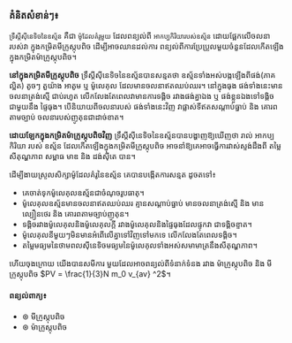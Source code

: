 

### គំនិតសំខាន់ៗ៖ 

`ទ្រឹស្តីស៊ីនេទិចនៃឧស្ម័ន` គឺជា `ម៉ូដែលគំរូមួយ` ដែលពន្យល់ពី `អាកប្បកិរិយារបស់ឧស្ម័ន` ដោយផ្អែកលើចលនារបស់វា
ក្នុងកម្រិតមីក្រូស្កុបពិច ដើម្បីអាចឈានដល់ការ ពន្យល់ពីការប្រែប្រួលមួយចំនួនដែលកើតឡើងក្នុងកម្រិតម៉ាក្រូស្កុបពិច។

**នៅក្នុងកម្រិតមីក្រូស្កុបពិច** ទ្រឹស្តីស៊ីនេទិចនៃឧស្ម័នបានសន្មតថា ឧស្ម័នទាំងអស់បង្កឡើងពីផង់(ភាគល្អិត)
តូចៗ តួយ៉ាង អាតូម ឬ ម៉ូលេគុល ដែលមានចលនាឥតឈប់ឈរ។  នៅក្នុងធុង ផង់ទាំងនេះមានចលនាត្រង់ស្មើ 
ជាប់រហូត  លើកលែងតែពេលវាមានការទង្គិច រវាងផង់គ្នាឯង ឬ ផង់ខ្លួនឯងទៅទង្គិចជាមួយនឹង ផ្ទៃធុង។ 
បើនិយាយពីចលនារបស់ ផង់ទាំងនេះវិញ វាផ្លាស់ទីឥតសណ្តាប់ធ្នាប់ និង គោរពតាមច្បាប់ ចលនារបស់ញូតុនជាដាច់ខាត។ 

**ដោយឡែកក្នុងកម្រិតម៉ាក្រូស្កុបពិចវិញ**  ទ្រឹស្តីស៊ីនេទិចនៃឧស្ម័នបានបង្ហាញឱ្យឃើញថា  រាល់ អាកប្បកិរិយា របស់ ឧស្ម័ន
ដែលកើតឡើងក្នុងកម្រិតមីក្រូស្កុបពិច អាចនាំឱ្យគេអាចធ្វើការវាស់ស្ទង់ដឹងពី តម្លៃ សីតុណ្ហភាព សម្ពាធ មាឌ និង ដង់សុីតេ បាន។ 

ដើម្បីងាយស្រួលសិក្សាម៉ូដែលគំរូនៃឧស្ម័ន គេបានបង្កើតការសន្មត ដូចតទៅ៖
- គេចាត់ទុកម៉ូលេគុលឧស្ម័នជាចំណុចរូបធាតុ។
- ម៉ូលេគុលឧស្ម័នមានចលនាឥតឈប់ឈរ  គ្មានសណ្តាប់ធ្នាប់ មានចលនាត្រង់ស្មើ និង មានល្បឿនថេរ និង គោរពតាមច្បាប់ញូតុន។
- ទង្គិចរវាងម៉ូលេគុលនិងម៉ូលេគុលក្តី  រវាងម៉ូលេគុលនិងផ្ទៃធុងដែលផ្ទុកវា ជាទង្គិចខ្ទាត។
- ម៉ូលេគុលនីមួយៗមិនមានអំពើលើគ្នាទៅវិញទៅមកទេ លើកលែងតែពេលទង្គិច។
- តម្លៃមធ្យមនៃថាមពលស៊ីនេទិចមធ្យមនៃម៉ូលេគុលទាំងអស់សមាមាត្រនឹងសីតុណ្ហភាព។

ហើយចុងក្រោយ យើងបានសមីការ មួយដែលអាចពន្យល់ពីទំនាក់ទំនង រវាង ម៉ាក្រូស្កុបពិច និង មីក្រូស្កុបពិច $PV = \frac{1}{3}N m_0 v_{av} ^2$។


#### ពន្យល់ពាក្យ៖
- $\circledast$ មីក្រូស្កុបពិច
- $\circledast$ ម៉ាក្រូស្កុបពិច
